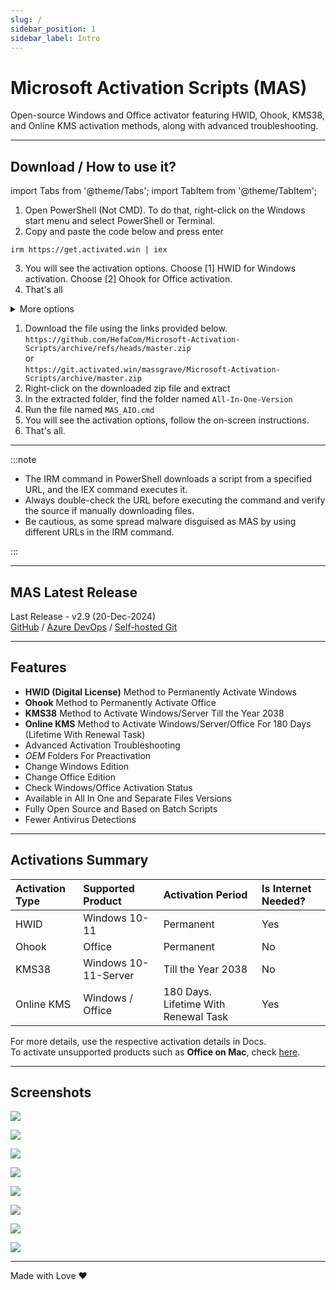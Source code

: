 ```yaml
---
slug: /
sidebar_position: 1
sidebar_label: Intro
---
```


# Microsoft Activation Scripts (MAS)

Open-source Windows and Office activator featuring HWID, Ohook, KMS38, and Online KMS activation methods, along with advanced troubleshooting.

---

## Download / How to use it?  

import Tabs from '@theme/Tabs';
import TabItem from '@theme/TabItem';

<Tabs>
<TabItem value="Method 1" label="Method 1 - PowerShell (Windows 8 and later) ❤️" default>

1.   Open PowerShell (Not CMD). To do that, right-click on the Windows start menu and select PowerShell or Terminal.
2.   Copy and paste the code below and press enter  
```
irm https://get.activated.win | iex
```
3.   You will see the activation options. Choose [1] HWID for Windows activation. Choose [2] Ohook for Office activation.
4.   That's all

<details>
  <summary>More options</summary>

- Alternatively, you can use the following (It will be deprecated in the future.)  
```
irm https://masssoftware.com/get | iex
```
- The URL `get.activated.win` might be blocked by some DNS services because it is a new domain.

</details>

</TabItem>
<TabItem value="Method 2" label="Method 2 - Traditional (Windows 7 and later)" default>

1.   Download the file using the links provided below.  
`https://github.com/HefaCom/Microsoft-Activation-Scripts/archive/refs/heads/master.zip`  
or  
`https://git.activated.win/massgrave/Microsoft-Activation-Scripts/archive/master.zip`
2.   Right-click on the downloaded zip file and extract
3.   In the extracted folder, find the folder named `All-In-One-Version`
4.   Run the file named `MAS_AIO.cmd`
5.   You will see the activation options, follow the on-screen instructions.
6.   That's all.

</TabItem>
</Tabs>

---

:::note

- The IRM command in PowerShell downloads a script from a specified URL, and the IEX command executes it.
- Always double-check the URL before executing the command and verify the source if manually downloading files.
- Be cautious, as some spread malware disguised as MAS by using different URLs in the IRM command.

:::

------------------------------------------------------------------------

## MAS Latest Release

Last Release - v2.9 (20-Dec-2024)  
[GitHub](https://github.com/HefaCom/Microsoft-Activation-Scripts) / [Azure DevOps](https://dev.azure.com/massgrave/_git/Microsoft-Activation-Scripts) / [Self-hosted Git](https://git.activated.win/massgrave/Microsoft-Activation-Scripts)

------------------------------------------------------------------------

## Features

-   **HWID (Digital License)** Method to Permanently Activate Windows
-   **Ohook** Method to Permanently Activate Office
-   **KMS38** Method to Activate Windows/Server Till the Year 2038
-   **Online KMS** Method to Activate Windows/Server/Office For 180 Days (Lifetime With Renewal Task)
-   Advanced Activation Troubleshooting
-   $OEM$ Folders For Preactivation
-   Change Windows Edition
-   Change Office Edition
-   Check Windows/Office Activation Status
-   Available in All In One and Separate Files Versions
-   Fully Open Source and Based on Batch Scripts
-   Fewer Antivirus Detections

------------------------------------------------------------------------

## Activations Summary

| Activation Type | Supported Product    | Activation Period                    | Is Internet Needed? |
|:----------------|:---------------------|:-------------------------------------|:--------------------|
| HWID            | Windows 10-11        | Permanent                            | Yes                 |
| Ohook           | Office               | Permanent                            | No                  |
| KMS38           | Windows 10-11-Server | Till the Year 2038                   | No                  |
| Online KMS      | Windows / Office     | 180 Days. Lifetime With Renewal Task | Yes                 |

For more details, use the respective activation details in Docs.  
To activate unsupported products such as **Office on Mac**, check [here](unsupported_products_activation.md).

------------------------------------------------------------------------

## Screenshots

![](/img/MAS_AIO.png)

![](/img/MAS_HWID.png)

![](/img/MAS_Ohook.png)

![](/img/MAS_Troubleshoot.png)

![](/img/MAS_change_windows_edition.png)

![](/img/MAS_change_office_edition_1.png)

![](/img/MAS_change_office_edition_2.png)

![](/img/MAS_change_office_edition_3.png)

------------------------------------------------------------------------

Made with Love ❤️

